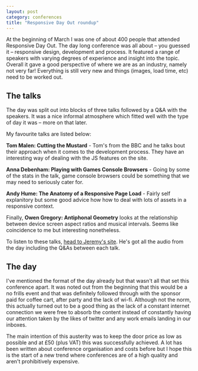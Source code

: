 ```yaml
---
layout: post
category: conferences
title: "Responsive Day Out roundup"
---
```


At the beginning of March I was one of about 400 people that attended Responsive Day Out. The day long conference was all about – you guessed it – responsive design, development and process. It featured a range of speakers with varying degrees of experience and insight into the topic. Overall it gave a good perspective of where we are as an industry, namely not very far! Everything is still very new and things (images, load time, etc) need to  be worked out.

## The talks

The day was split out into blocks of three talks followed by a Q&A with the speakers. It was a nice informal atmosphere which fitted well with the type of day it was – more on that later.

My favourite talks are listed below:

**Tom Malen: Cutting the Mustard** - Tom's from the BBC and he talks bout their approach when it comes to the development process. They have an interesting way of dealing with the JS features on the site.

**Anna Debenham: Playing with Games Console Browsers** - Going by some of the stats in the talk, game console browsers could be something that we may need to seriously cater for.

**Andy Hume: The Anatomy of a Responsive Page Load** - Fairly self explanitory but some good advice how how to deal with lots of assets in a responsive context.

Finally, **Owen Gregory: Antiphonal Geometry** looks at the relationship between device screen aspect ratios and musical intervals. Seems like coincidence to me but interesting nonetheless.

To listen to these talks, [head to Jeremy's site](http://adactio.com/journal/6091/). He's got all the audio from the day including the Q&As between each talk.

## The day

I've mentioned the format of the day already but that wasn't all that set this conference apart. It was noted out from the beginning that this would be a no frills event and that was definitely followed through with the sponsor paid for coffee cart, after party and the lack of wi-fi. Although not the norm, this actually turned out to be a good thing as the lack of a constant internet connection we were free to absorb the content instead of constantly having our attention taken by the likes of twitter and any work emails landing in our inboxes.

The main intention of this austerity was to keep the door price as low as possible and at £50 (plus VAT) this was successfully achieved. A lot has been written about conference organisation and costs before but I hope this is the start of a new trend where conferences are of a high quality and aren't prohibitively expensive.